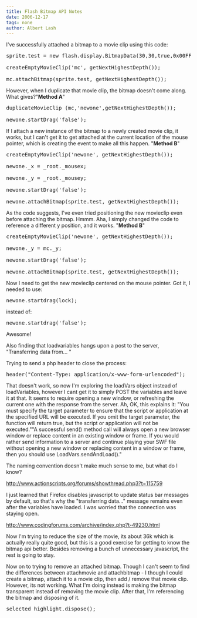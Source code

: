 ```yaml
---
title: Flash Bitmap API Notes
date: 2006-12-17
tags: none
author: Albert Lash
---
```

I've successfully attached a bitmap to a movie clip using this code:

<pre>sprite.test = new flash.display.BitmapData(30,30,true,0x00FFCC00);

createEmptyMovieClip('mc', getNextHighestDepth());

mc.attachBitmap(sprite.test, getNextHighestDepth());</pre>

However, when I duplicate that movie clip, the bitmap doesn't come along. What gives?"<strong>Method A</strong>"

<pre>duplicateMovieClip (mc,'newone',getNextHighestDepth());

newone.startDrag('false');</pre>

If I attach a new instance of the bitmap to a newly created movie clip, it works, but I can't get it to get attached at the current location of the mouse pointer, which is creating the event to make all this happen. "<strong>Method B</strong>"

<pre>createEmptyMovieClip('newone', getNextHighestDepth());

newone._x = _root._mousex;

newone._y = _root._mousey;

newone.startDrag('false');

newone.attachBitmap(sprite.test, getNextHighestDepth());</pre>

As the code suggests, I've even tried positioning the new movieclip even before attaching the bitmap. Hmmm. Aha, I simply changed the code to reference a different y position, and it works. "<strong>Method B</strong>"

<pre>createEmptyMovieClip('newone', getNextHighestDepth());

newone._y = mc._y;

newone.startDrag('false');

newone.attachBitmap(sprite.test, getNextHighestDepth());</pre>

Now I need to get the new movieclip centered on the mouse pointer. Got it, I needed to use:

<pre>newone.startdrag(lock);</pre>

instead of:

<pre>newone.startdrag('false');</pre>

Awesome!

Also finding that loadvariables hangs upon a post to the server, "Transferring data from... "

Trying to send a php header to close the process:

<pre>header("Content-Type: application/x-www-form-urlencoded");</pre>

That doesn't work, so now I'm exploring the loadVars object instead of loadVariables, however I cant get it to simply POST the variables and leave it at that. It seems to require opening a new window, or refreshing the current one with the response from the server. Ah, OK, this explains it: "You must specify the target parameter to ensure that the script or application at the specified URL will be executed. If you omit the target parameter, the function will return true, but the script or application will not be executed.""A successful send() method call will always open a new browser window or replace content in an existing window or frame. If you would rather send information to a server and continue playing your SWF file without opening a new window or replacing content in a window or frame, then you should use LoadVars.sendAndLoad()."

The naming convention doesn't make much sense to me, but what do I know?

http://www.actionscripts.org/forums/showthread.php3?t=115759

I just learned that Firefox disables javascript to update status bar messages by default, so that's why the "transferring data..." message remains even after the variables have loaded. I was worried that the connection was staying open.

http://www.codingforums.com/archive/index.php?t-49230.html

Now I'm trying to reduce the size of the movie, its about 36k which is actually really quite good, but this is a good exercise for getting to know the bitmap api better. Besides removing a bunch of unnecessary javascript, the rest is going to stay.

Now on to trying to remove an attached bitmap. Though I can't seem to find the differences between attachmovie and attachbitmap - I though I could create a bitmap, attach it to a movie clip, then add / remove that movie clip. However, its not working. What I'm doing instead is making the bitmap transparent instead of removing the movie clip. After that, I'm referencing the bitmap and disposing of it.

<pre>selected_highlight.dispose();</pre>

